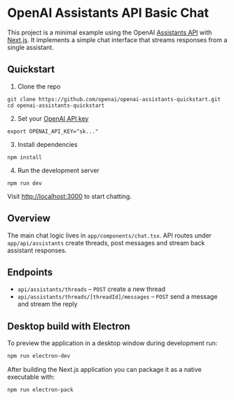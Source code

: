 # OpenAI Assistants API Basic Chat

This project is a minimal example using the OpenAI [Assistants API](https://platform.openai.com/docs/assistants/overview) with [Next.js](https://nextjs.org/docs).
It implements a simple chat interface that streams responses from a single assistant.

## Quickstart

1. Clone the repo

```shell
git clone https://github.com/openai/openai-assistants-quickstart.git
cd openai-assistants-quickstart
```

2. Set your [OpenAI API key](https://platform.openai.com/api-keys)

```shell
export OPENAI_API_KEY="sk..."
```

3. Install dependencies

```shell
npm install
```

4. Run the development server

```shell
npm run dev
```

Visit [http://localhost:3000](http://localhost:3000) to start chatting.

## Overview

The main chat logic lives in `app/components/chat.tsx`. API routes under `app/api/assistants` create threads,
post messages and stream back assistant responses.

## Endpoints

- `api/assistants/threads` – `POST` create a new thread
- `api/assistants/threads/[threadId]/messages` – `POST` send a message and stream the reply


## Desktop build with Electron

To preview the application in a desktop window during development run:

```bash
npm run electron-dev
```

After building the Next.js application you can package it as a native executable with:

```bash
npm run electron-pack
```
